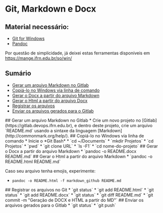 # Git, Markdown e Docx

## Material necessário:
* [Git for Windows](https://git-scm.com/download/win)
* [Pandoc](https://github.com/jgm/pandoc/releases/)

Por questão de simplicidade, já deixei estas ferramentas disponíveis em https://mange.ifrn.edu.br/so/win/

## Sumário
* [Gerar um arquivo Markdown no Gitlab](#gitlab)
* [Copiá-lo no Windows via linha de comando](#git-clone)
* [Gerar o Docx a partir do arquivo Markdown](#md2docx)
* [Gerar o Html a partir do arquivo Docx](#md2html)
* [Registrar os arquivos](#git-commit)
* [Enviar os arquivos gerados para o Gitlab](#git-push)

<a name="gitlab">
## Gerar um arquivo Markdown no Gitlab
* Crie um novo projeto no [Gitlab](https://gitlab.devops.ifrn.edu.br), e dentro deste projeto, crie um arquivo `README.md` usando a sintaxe 
da linguagem [Markdown](http://commonmark.org/help/).

<a name="git-clone">
## Copiá-lo no Windows via linha de comando
* Inicie o *Git Bash*
* `cd ~/Documents`
* `mkdir Projetos`
* `cd Projetos`
* `pwd`
* `git clone URL`
* `ls -F1`
* `cd nome-do-projeto`

<a name="md2docx">
## Gerar o Docx a partir do arquivo Markdown
* `pandoc -o README.docx README.md`

<a name="#md2html">
## Gerar o Html a partir do arquivo Markdown
* `pandoc -o README.html README.md`

Caso seu arquivo tenha emojis, experimente:
* `pandoc -o README.html -f markdown_github README.md`

<a name="git-commit">
## Registrar os arquivos no Git
* `git status`
* `git add README.html`
* `git status`
* `git add README.docx`
* `git status`
* `git diff README.md`
* `git commit -m "Geração de DOCX e HTML a partir do MD"`

<a name="git-push">
## Enviar os arquivos gerados para o Gitlab
* `git status`
* `git push`

